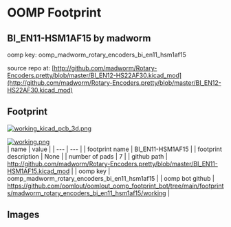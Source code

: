 # OOMP Footprint  
## BI_EN11-HSM1AF15  by madworm  
  
oomp key: oomp_madworm_rotary_encoders_bi_en11_hsm1af15  
  
source repo at: [http://github.com/madworm/Rotary-Encoders.pretty/blob/master/BI_EN12-HS22AF30.kicad_mod](http://github.com/madworm/Rotary-Encoders.pretty/blob/master/BI_EN12-HS22AF30.kicad_mod)  
## Footprint  
  
[![working_kicad_pcb_3d.png](working_kicad_pcb_3d_600.png)](working_kicad_pcb_3d.png)  
  
[![working.png](working_600.png)](working.png)  
| name | value | 
| --- | --- | 
| footprint name | BI_EN11-HSM1AF15 | 
| footprint description | None | 
| number of pads | 7 | 
| github path | http://github.com/madworm/Rotary-Encoders.pretty/blob/master/BI_EN11-HSM1AF15.kicad_mod | 
| oomp key | oomp_madworm_rotary_encoders_bi_en11_hsm1af15 | 
| oomp bot github | https://github.com/oomlout/oomlout_oomp_footprint_bot/tree/main/footprints/madworm_rotary_encoders_bi_en11_hsm1af15/working | 
## Images  
